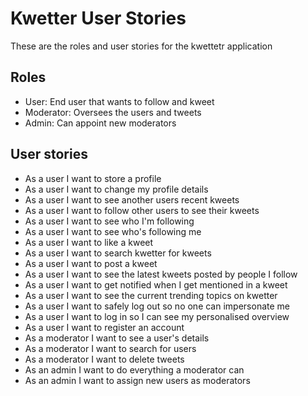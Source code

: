 # Kwetter User Stories

These are the roles and user stories for the kwettetr application

## Roles

- User: End user that wants to follow and kweet
- Moderator: Oversees the users and tweets
- Admin: Can appoint new moderators

## User stories

- As a user I want to store a profile
- As a user I want to change my profile details
- As a user I want to see another users recent kweets
- As a user I want to follow other users to see their kweets
- As a user I want to see who I'm following
- As a user I want to see who's following me
- As a user I want to like a kweet
- As a user I want to search kwetter for kweets
- As a user I want to post a kweet
- As a user I want to see the latest kweets posted by people I follow
- As a user I want to get notified when I get mentioned in a kweet
- As a user I want to see the current trending topics on kwetter
- As a user I want to safely log out so no one can impersonate me
- As a user I want to log in so I can see my personalised overview
- As a user I want to register an account
- As a moderator I want to see a user's details
- As a moderator I want to search for users
- As a moderator I want to delete tweets
- As an admin I want to do everything a moderator can
- As an admin I want to assign new users as moderators
